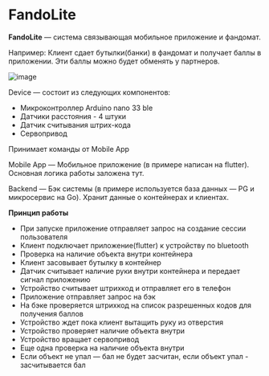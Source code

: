 # FandoLite

**FandoLite** — система связывающая мобильное приложение и фандомат.

Например: Клиент сдает бутылки(банки) в фандомат и получает баллы в приложении. Эти баллы можно будет обменять у партнеров. 

![image](https://user-images.githubusercontent.com/59660045/146642349-9a1c1745-d888-4f1a-97ad-6b5abb9ef026.png)

Device — состоит из следующих компонентов: 
- Микроконтроллер Arduino nano 33 ble
- Датчики расстояния - 4 штуки
- Датчик считывания штрих-кода
- Сервопривод

Принимает команды от Mobile App

Mobile App — Мобильное приложение (в примере написан на flutter). Основная логика работы заложена тут.

Backend — Бэк системы (в примере используется база данных — PG и микросервис на Go). Хранит данные о контейнерах и клиентах.

**Принцип работы**
- При запуске приложение отправляет запрос на создание сессии пользователя
- Клиент подключает приложение(flutter) к устройству по bluetooth
- Проверка на наличие объекта внутри контейнера
- Клиент засовывает бутылку в контейнер
- Датчик считывает наличие руки внутри контейнера и передает сигнал приложению
- Устройство считывает штрихкод и отправляет его в телефон
- Приложение отправляет запрос на бэк
- На бэке проверяется штрихкод на список разрешенных кодов для получения баллов
- Устройство ждет пока клиент вытащить руку из отверстия
- Устройство проверяет наличие объекта внутри
- Устройство вращает сервопривод
- Еще одна проверка на наличие объекта внутри
- Если объект не упал — бал не будет засчитан, если объект упал - засчитывается бал
